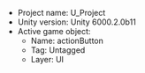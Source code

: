 <!-- UNITY CODE ASSIST INSTRUCTIONS START -->
- Project name: U_Project
- Unity version: Unity 6000.2.0b11
- Active game object:
  - Name: actionButton
  - Tag: Untagged
  - Layer: UI
<!-- UNITY CODE ASSIST INSTRUCTIONS END -->